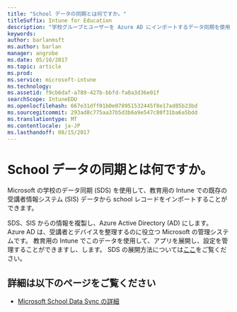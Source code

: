 ```yaml
---
title: "School データの同期とは何ですか。"
titleSuffix: Intune for Education
description: "学校グループとユーザーを Azure AD にインポートするデータ同期を使用して School です。"
keywords: 
author: barlanmsft
ms.author: barlan
manager: angrobe
ms.date: 05/10/2017
ms.topic: article
ms.prod: 
ms.service: microsoft-intune
ms.technology: 
ms.assetid: f9cb6daf-a789-427b-bbfd-fa0a3d36e01f
searchScope: IntuneEDU
ms.openlocfilehash: 667e31dff01b0e078951532445f8e17ad85b23bd
ms.sourcegitcommit: 293ad8c775aa37b5d3b6a9e547c80f31ba6a5bdd
ms.translationtype: MT
ms.contentlocale: ja-JP
ms.lasthandoff: 08/15/2017
---
```

# <a name="what-is-school-data-sync"></a>School データの同期とは何ですか。

Microsoft の学校のデータ同期 (SDS) を使用して、教育用の Intune での既存の受講者情報システム (SIS) データから school レコードをインポートすることができます。

SDS、SIS からの情報を複製し、Azure Active Directory (AD) にします。 Azure AD は、受講者とデバイスを整理するのに役立つ Microsoft の管理システムです。 教育用の Intune でこのデータを使用して、アプリを展開し、設定を管理することができますし、します。 SDS の展開方法については[ここ](https://support.office.com/article/Overview-of-School-Data-Sync-and-Classroom-f3d1147b-4ade-4905-8518-508e729f2e91)をご覧ください。

## <a name="find-out-more"></a>詳細は以下のページをご覧ください

- [Microsoft School Data Sync の詳細](https://sds.microsoft.com)

